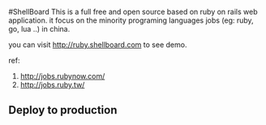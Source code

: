 #ShellBoard 
This is a full free and open source based on ruby on rails web application. it focus on the minority programing languages jobs (eg: ruby, go, lua ..) in china.

you can visit http://ruby.shellboard.com to see demo.

ref: 

1. http://jobs.rubynow.com/   
2. http://jobs.ruby.tw/   


## Deploy to production


####



